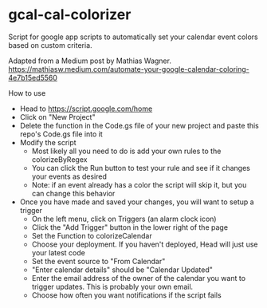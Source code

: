 # gcal-cal-colorizer
Script for google app scripts to automatically set your calendar event colors based on custom criteria.

Adapted from a Medium post by Mathias Wagner. https://mathiasw.medium.com/automate-your-google-calendar-coloring-4e7b15ed5560

How to use
* Head to https://script.google.com/home
* Click on "New Project"
* Delete the function in the Code.gs file of your new project and paste this repo's Code.gs file into it
* Modify the script
  * Most likely all you need to do is add your own rules to the colorizeByRegex
  * You can click the Run button to test your rule and see if it changes your events as desired
  * Note: if an event already has a color the script will skip it, but you can change this behavior
* Once you have made and saved your changes, you will want to setup a trigger
  * On the left menu, click on Triggers (an alarm clock icon)
  * Click the "Add Trigger" button in the lower right of the page
  * Set the Function to colorizeCalendar
  * Choose your deployment. If you haven't deployed, Head will just use your latest code
  * Set the event source to "From Calendar"
  * "Enter calendar details" should be "Calendar Updated"
  * Enter the email address of the owner of the calendar you want to trigger updates. This is probably your own email.
  * Choose how often you want notifications if the script fails
